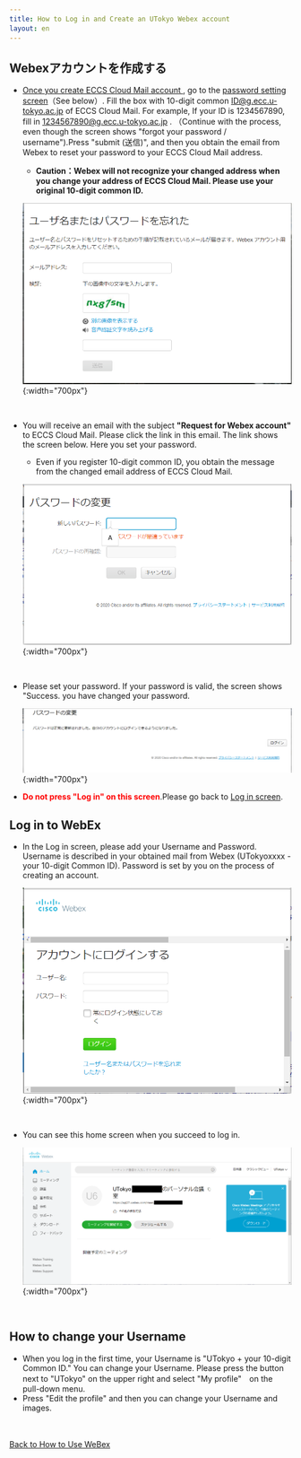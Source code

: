```yaml
---
title: How to Log in and Create an UTokyo Webex account
layout: en
---
```


## Webexアカウントを作成する	
* <a href="https://hwb.ecc.u-tokyo.ac.jp/wp/literacy/email/initialize/" target="_blank">Once you create ECCS Cloud Mail account </a>, go to the <a href="https://apj27.webex.com/mw3300/mywebex/forgotpwd.do?siteurl=apj27-jp" target="_blank">password setting screen</a>（See below）. Fill the box with 10-digit common ID@g.ecc.u-tokyo.ac.jp of ECCS Cloud Mail. For example, If your ID is 1234567890, fill in 1234567890@g.ecc.u-tokyo.ac.jp . （Continue with the process, even though the screen shows "forgot your password / username").Press "submit (送信)", and then you obtain  the email from Webex to reset your password to your ECCS Cloud Mail address. 
	* **Caution：Webex will not recognize your changed address when you change your address of ECCS Cloud Mail. Please use your original 10-digit common ID.**

	![パスワード変更手続き画面](img/webex_pw_change.PNG){:width="700px"}

<br>

* You will receive an email with the subject **"Request for Webex account"** to ECCS Cloud Mail. Please click the link in this email. The link shows the screen below. Here you set your password.
	* Even if you register 10-digit common ID, you obtain the message from the changed email address of ECCS Cloud Mail.

	![パスワード設定画面](img/webex_pw_setting.PNG){:width="700px"}

<br>

* Please set your password. If your password is valid, the screen shows  "Success. you have changed your password.

	![この画面がでたら成功です](img/webex_pw_success.PNG){:width="700px"}

* <span style="color:red">**Do not press "Log in" on this screen**</span>.Please go back to <a href="https://apj27.webex.com/mw3300/mywebex/default.do?siteurl=apj27&viewFrom=modern&login_return_url=https%3A%2F%2Fapj27.webex.com%2Fwebappng%2Fsites%2Fapj27%2Fdashboard%3Fsiteurl%3Dapj27" target="_blank">Log in screen</a>.

## Log in to WebEx
* In the Log in screen, please add your Username and Password. Username is described in your obtained mail from Webex (UTokyoxxxx - your 10-digit Common ID). Password is set by you on the process of creating an account.

	![ログイン画面](img/webex_login.PNG){:width="700px"}

<br>

* You can see this home screen when you succeed to log in.

	![WebExのホーム画面](img/webex_home.png){:width="700px"}

<br>

## How to change your Username
* When you log in the first time, your Username is "UTokyo + your 10-digit Common ID." You can change your Username.  Please press the button next to "UTokyo" on the upper right and select "My profile"　on the pull-down menu.
* Press "Edit the profile" and then you can change your Username and images.




<br>
<br>
<a href="index" target="_blank">Back to How to Use WeBex</a>
